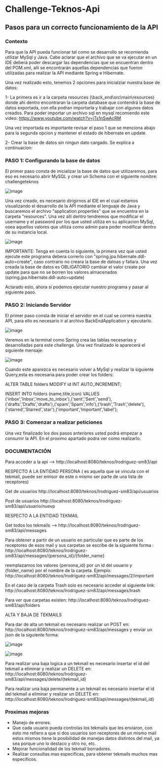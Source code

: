 # Challenge-Teknos-Api

## Pasos para un correcto funcionamiento de la API


### Contexto

Para que la API pueda funcionar tal como se desarrollo se recomienda utilizar MySql y Java. Cabe aclarar que el archivo que se va ejecutar en un IDE deberá poder
descargar las dependencias que se encuentran dentro del POM.xml, allí se encontrarán aquellas dependencias que fueron utilizadas para realizar la API mediante Spring e Hibernate.

Una vez realizado esto, tenemos 2 opciones para inicialziar nuestra base de datos:

1- La primera es ir a la carpeta resources (\back_end\src\main\resources) donde ahi dentro encontraran la carpeta database que contendrá la base de datos exportada, con ella podran importarla y trabajar con algunos datos creados. Para poder importar un archivo sql en mysql recomiendo este video: https://www.youtube.com/watch?v=jTs1nSwAcRM 

Una vez importada es importante revisar el paso 1 que se menciona abajo para la segunda opcion y mantener el estado de hibernate en update.

2- Crear la base de datos sin ningun dato cargado. Se explica a continuacion: 

### PASO 1: Configurando la base de datos

El primer paso consta de inicializar la base de datos que utilizaremos, para eso es necesario abrir MySQL y crear un Schema con el siguiente nombre: challengeteknos 


![image](https://user-images.githubusercontent.com/101908731/235837740-a77c281e-24df-42b2-bbe0-e99d1f9bbb3a.png)

Una vez creado, es necesario dirigirnos al IDE en el cual estamos visualizando el desarrollo de la API mediante el lenguaje de Java y buscaremos el archivo 
"application.properties" que se encuentra en la carpeta "resources". Una vez allí dentro tendremos que modificar el username y el password por los que usted utiliza 
en su aplicacion MySql, osea aquellos valores que utiliza como admin para poder modificar dentro de su instancia local.

![image](https://user-images.githubusercontent.com/101908731/235838069-c7b97fee-5604-49bb-93f9-ac9635d86942.png)

 IMPORTANTE: Tenga en cuenta lo siguiente, la primera vez que usted ejecute este programa debera correrlo con "spring.jpa.hibernate.ddl-auto=create", caso contrario no
 creara la base de datoas y fallara. Una vez creada la base de datos es OBLIGATORIO cambiar el valor create por update para que no se borren los valores almacenados (spring.jpa.hibernate.ddl-auto=update)
 
Aclarado esto, ahora sí podemos ejecutar nuestro programa y pasar al siguiente paso.



### PASO 2: Iniciando Servidor

El primer paso consta de iniciar el servidor en el cual se correra nuestra API, para ello es necesario ir al archivo BackEndApplication y ejecutarlo. 

![image](https://user-images.githubusercontent.com/101908731/235838650-65d0e445-418e-4452-b37c-bae1080937e2.png)

Veremos en la terminal como Spring crea las tablas necesarias y desarrolladas para este challenge. Una vez finalizado le aparecerá el siguiente mensaje: 


![image](https://user-images.githubusercontent.com/101908731/235839360-39ab7b49-3bf4-4b5e-8fe7-062e6900e9ed.png)



Cuando este aparezca es necesario volver a MySql y realizar la siguiente Query,esta es necesaria para poder crear los folders:

ALTER TABLE folders MODIFY id INT AUTO_INCREMENT;


INSERT INTO folders (name,title,icon) VALUES ('inbox','Inbox','move_to_inbox'),('sent','Sent','send'),('drafts','Drafts','drafts'),('spam','Spam','info'),('trash','Trash','delete'),('starred','Starred','star'),('important','Important','label');


### PASO 3: Comenzar a realizar peticiones

Una vez finalizado los dos pasos anteriores usted podrá empezar a consumir la API. En el proximo apartado podra ver como realizarlo.

### DOCUMENTACIÓN

Para acceder a la api --> http://localhost:8080/teknos/lrodriguez-sm83/api

RESPECTO A LA ENTIDAD PERSONA ( es aquella que se vincula con el tekmail, puede ser emisor de este o mismo ser parte de una lista de receptores)

Get de usuarios http://localhost:8080/teknos/lrodriguez-sm83/api/usuarios

Post de usuarios http://localhost:8080/teknos/lrodriguez-sm83/api/usuario/nuevp

RESPECTO A LA ENTIDAD TEKMAIL

Get todos los tekmails --> http://localhost:8080/teknos/lrodriguez-sm83/api/messages

Para obtener a partir de un usuario en particular que es parte de los receptores de esos mail y sus carpetas se escribe de la siguiente forma : http://localhost:8080/teknos/lrodriguez-sm83/api/messages/{persona_id}/{folder_name}

reemplazamos los valores {persona_id} por un id del usuario y {folder_name} por el nombre de la carpeta. Ejemplo: http://localhost:8080/teknos/lrodriguez-sm83/api/messages/2/important

En el caso de la carpeta Trash solo es necesario acceder al siguiente link: http://localhost:8080/teknos/lrodriguez-sm83/api/messages/trash

Para ver que carpetas existen: http://localhost:8080/teknos/lrodriguez-sm83/api/folders

ALTA Y BAJA DE TEKMAILS

Para dar de alta un tekmail es necesario realizar un POST en: http://localhost:8080/teknos/lrodriguez-sm83/api/messages y enviar un json de la siguiente forma: 

![image](https://user-images.githubusercontent.com/101908731/235946900-3dd926d3-052e-4479-aa2b-665b0639282b.png)

![image](https://user-images.githubusercontent.com/101908731/235946998-97ebdc09-f641-4eec-bcf8-eac2db832762.png)


Para realizar una baja logica a un tekmail es necesario insertar el id del tekmail a eliminar y realizar un DELETE en: http://localhost:8080/teknos/lrodriguez-sm83/api/messages/delete/{tekmail_id}

Para realizar una baja permanente a un tekmail es necesario insertar el id del tekmail a eliminar y realizar un DELETE en: http://localhost:8080/teknos/lrodriguez-sm83/api/messages/{tekmail_id}


### Proximas mejoras

- Manejo de errores.
- Que cada usuario pueda controlas los tekmails que les enviaron, con esto me refiero a que si dos usuarios son receptores de un mismo mail estos mismos tiene la posibilidad de manejas datos distintos del mail, ya sea porque uno lo destaco y otro no, etc.
- Mejorar funcionalidad de los tekmail borradores.
- Realizar consultas mas especificas, para obtener tekmails muchos mas especificos.
